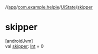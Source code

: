 //[app](../../../index.md)/[com.example.helpie](../index.md)/[UiState](index.md)/[skipper](skipper.md)

# skipper

[androidJvm]\
val [skipper](skipper.md): [Int](https://kotlinlang.org/api/latest/jvm/stdlib/kotlin/-int/index.html) = 0
